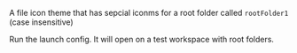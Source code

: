 A file icon theme that has sepcial iconms for a root folder called `rootFolder1` (case insensitive)

Run the launch config. It will open on a test workspace with root folders.
